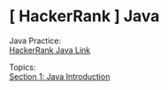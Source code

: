 # [ HackerRank ] Java

Java Practice: <br />
[HackerRank Java Link](https://www.hackerrank.com/domains/java/java-introduction)<br />

Topics:<br />
[Section 1: Java Introduction](https://github.com/rajatsachdeva/Complete_Java_Masterclass/tree/master/HackerRank/Introduction_Challenges)<br />
